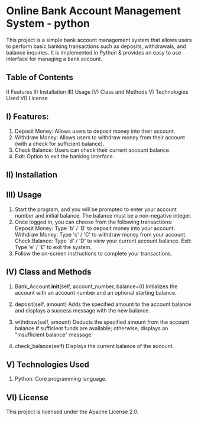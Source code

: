 # Online Bank Account Management System - python

This project is a simple bank account management system that allows users to perform basic banking transactions such as deposits, withdrawals, and balance inquiries. It is implemented in Python & provides an easy to use interface for managing a bank account.

## Table of Contents
I) Features
II) Installation
III) Usage
IV) Class and Methods
V) Technologies Used
VI) License



## I) Features:

1) Deposit Money: Allows users to deposit money into their account.
2) Withdraw Money: Allows users to withdraw money from their account (with a check for sufficient balance).
3) Check Balance: Users can check their current account balance.
4) Exit: Option to exit the banking interface.

   
## II) Installation


## III) Usage
1) Start the program, and you will be prompted to enter your account number and initial balance. The balance must be a non-negative integer.
2) Once logged in, you can choose from the following transactions:
		Deposit Money: Type 'b' / 'B' to deposit money into your account.
		Withdraw Money: Type 'c' / 'C' to withdraw money from your account.
		Check Balance: Type 'd' / 'D' to view your current account balance.
		Exit: Type 'e' / 'E' to exit the system.
3) Follow the on-screen instructions to complete your transactions.

	 
## IV) Class and Methods
1) Bank_Account
__init__(self, account_number, balance=0)
Initializes the account with an account number and an optional starting balance.

2) deposit(self, amount)
Adds the specified amount to the account balance and displays a success message with the new balance.

3) withdraw(self, amount)
Deducts the specified amount from the account balance if sufficient funds are available; otherwise, displays an "Insufficient balance" message.

5) check_balance(self)
Displays the current balance of the account.


## V) Technologies Used
1) Python: Core programming language.

## VI) License
This project is licensed under the Apache License 2.0.



